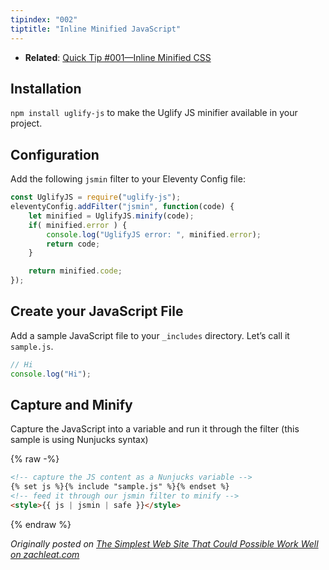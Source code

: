 ```yaml
---
tipindex: "002"
tiptitle: "Inline Minified JavaScript"
---
```

* **Related**: [Quick Tip #001—Inline Minified CSS](/docs/quicktips/inline-css/)

## Installation

`npm install uglify-js` to make the Uglify JS minifier available in your project.

## Configuration

Add the following `jsmin` filter to your Eleventy Config file:

```js
const UglifyJS = require("uglify-js");
eleventyConfig.addFilter("jsmin", function(code) {
    let minified = UglifyJS.minify(code);
    if( minified.error ) {
        console.log("UglifyJS error: ", minified.error);
        return code;
    }

    return minified.code;
});
```

## Create your JavaScript File

Add a sample JavaScript file to your `_includes` directory. Let’s call it `sample.js`.

```js
// Hi
console.log("Hi");
```

## Capture and Minify

Capture the JavaScript into a variable and run it through the filter (this sample is using Nunjucks syntax)

{% raw -%}
```html
<!-- capture the JS content as a Nunjucks variable -->
{% set js %}{% include "sample.js" %}{% endset %}
<!-- feed it through our jsmin filter to minify -->
<style>{{ js | jsmin | safe }}</style>
```
{% endraw %}

_Originally posted on [The Simplest Web Site That Could Possible Work Well on zachleat.com](https://www.zachleat.com/web/that-could-possibly-work/)_

